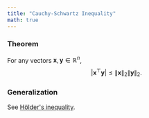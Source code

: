 ```yaml
---
title: "Cauchy-Schwartz Inequality"
math: true
---
```

### Theorem
For any vectors $\mathbf{x},\mathbf{y} \in \mathbb{R}^n$,
$$
|\mathbf{x}^\top\mathbf{y}| \leq \|\mathbf{x}\|_2\|\mathbf{y}\|_2.
$$

### Generalization
See [Hölder's inequality](notes/H%C3%B6lder's%20inequality.md).
